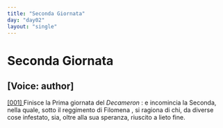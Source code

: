 ```yaml
---
title: "Seconda Giornata"
day: "day02"
layout: "single"
---
```

<div id="day02" ruler="filomena" type="Day">
 <h1>
  Seconda Giornata
 </h1>
 <p>
  <h2>
   [Voice: author]
  </h2>
 </p>
 <argument>
  <p>
   <a href="{{ site.baseurl }}enDecameron/day02#p02990001">
    [001]
   </a>
   Finisce la Prima giornata del
   <i>
    Decameron
   </i>
   : e incomincia la Seconda, nella quale, sotto il reggimento di
   <name persref="filomena" type="person">
    Filomena
   </name>
   , si ragiona di chi, da diverse cose infestato, sia, oltre alla sua speranza, riuscito a lieto fine.
  </p>
 </argument>
</div>